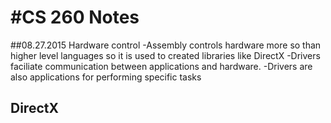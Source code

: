 #CS 260 Notes
==============
##08.27.2015
Hardware control
-Assembly controls hardware more so than higher level languages so it is used to created libraries like DirectX
-Drivers faciliate communication between applications and hardware.
-Drivers are also applications for performing specific tasks

DirectX
-

